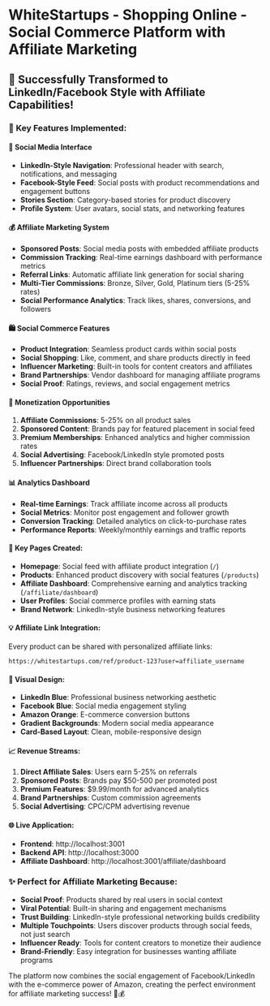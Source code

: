 # WhiteStartups - Shopping Online - Social Commerce Platform with Affiliate Marketing

## 🎉 **Successfully Transformed to LinkedIn/Facebook Style with Affiliate Capabilities!**

### **🚀 Key Features Implemented:**

#### **📱 Social Media Interface**
- **LinkedIn-Style Navigation**: Professional header with search, notifications, and messaging
- **Facebook-Style Feed**: Social posts with product recommendations and engagement buttons
- **Stories Section**: Category-based stories for product discovery
- **Profile System**: User avatars, social stats, and networking features

#### **💰 Affiliate Marketing System**
- **Sponsored Posts**: Social media posts with embedded affiliate products
- **Commission Tracking**: Real-time earnings dashboard with performance metrics
- **Referral Links**: Automatic affiliate link generation for social sharing
- **Multi-Tier Commissions**: Bronze, Silver, Gold, Platinum tiers (5-25% rates)
- **Social Performance Analytics**: Track likes, shares, conversions, and followers

#### **🛍️ Social Commerce Features**
- **Product Integration**: Seamless product cards within social posts
- **Social Shopping**: Like, comment, and share products directly in feed
- **Influencer Marketing**: Built-in tools for content creators and affiliates
- **Brand Partnerships**: Vendor dashboard for managing affiliate programs
- **Social Proof**: Ratings, reviews, and social engagement metrics

#### **🎯 Monetization Opportunities**

1. **Affiliate Commissions**: 5-25% on all product sales
2. **Sponsored Content**: Brands pay for featured placement in social feed
3. **Premium Memberships**: Enhanced analytics and higher commission rates
4. **Social Advertising**: Facebook/LinkedIn style promoted posts
5. **Influencer Partnerships**: Direct brand collaboration tools

#### **📊 Analytics Dashboard**
- **Real-time Earnings**: Track affiliate income across all products
- **Social Metrics**: Monitor post engagement and follower growth
- **Conversion Tracking**: Detailed analytics on click-to-purchase rates
- **Performance Reports**: Weekly/monthly earnings and traffic reports

#### **🔗 Key Pages Created:**
- **Homepage**: Social feed with affiliate product integration (`/`)
- **Products**: Enhanced product discovery with social features (`/products`)
- **Affiliate Dashboard**: Comprehensive earning and analytics tracking (`/affiliate/dashboard`)
- **User Profiles**: Social commerce profiles with earning stats
- **Brand Network**: LinkedIn-style business networking features

#### **💡 Affiliate Link Integration:**
Every product can be shared with personalized affiliate links:
```
https://whitestartups.com/ref/product-123?user=affiliate_username
```

#### **🎨 Visual Design:**
- **LinkedIn Blue**: Professional business networking aesthetic
- **Facebook Blue**: Social media engagement styling  
- **Amazon Orange**: E-commerce conversion buttons
- **Gradient Backgrounds**: Modern social media appearance
- **Card-Based Layout**: Clean, mobile-responsive design

#### **📈 Revenue Streams:**
1. **Direct Affiliate Sales**: Users earn 5-25% on referrals
2. **Sponsored Posts**: Brands pay $50-500 per promoted post
3. **Premium Features**: $9.99/month for advanced analytics
4. **Brand Partnerships**: Custom commission agreements
5. **Social Advertising**: CPC/CPM advertising revenue

#### **🌐 Live Application:**
- **Frontend**: http://localhost:3001
- **Backend API**: http://localhost:3000
- **Affiliate Dashboard**: http://localhost:3001/affiliate/dashboard

### **✨ Perfect for Affiliate Marketing Because:**
- **Social Proof**: Products shared by real users in social context
- **Viral Potential**: Built-in sharing and engagement mechanisms  
- **Trust Building**: LinkedIn-style professional networking builds credibility
- **Multiple Touchpoints**: Users discover products through social feeds, not just search
- **Influencer Ready**: Tools for content creators to monetize their audience
- **Brand-Friendly**: Easy integration for businesses wanting affiliate programs

The platform now combines the social engagement of Facebook/LinkedIn with the e-commerce power of Amazon, creating the perfect environment for affiliate marketing success! 🎯💰
